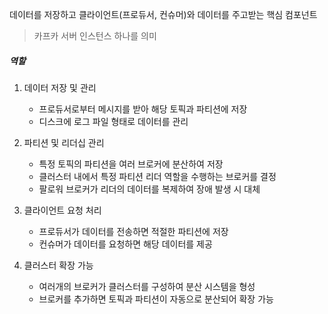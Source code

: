 
데이터를 저장하고 클라이언트(프로듀서, 컨슈머)와 데이터를 주고받는 핵심 컴포넌트
> 카프카 서버 인스턴스 하나를 의미


##### 역할

1. 데이터 저장 및 관리
	- 프로듀서로부터 메시지를 받아 해당 토픽과 파티션에 저장
	- 디스크에 로그 파일 형태로 데이터를 관리
2. 파티션 및 리더십 관리
	- 특정 토픽의 파티션을 여러 브로커에 분산하여 저장
	- 클러스터 내에서 특정 파티션 리더 역할을 수행하는 브로커를 결정
	- 팔로워 브로커가 리더의 데이터를 복제하여 장애 발생 시 대체

3. 클라이언트 요청 처리
	- 프로듀서가 데이터를 전송하면 적절한 파티션에 저장
	- 컨슈머가 데이터를 요청하면 해당 데이터를 제공
	

1. 클러스터 확장 가능
	- 여러개의 브로커가 클러스터를 구성하여 분산 시스템을 형성
	- 브로커를 추가하면 토픽과 파티션이 자동으로 분산되어 확장 가능